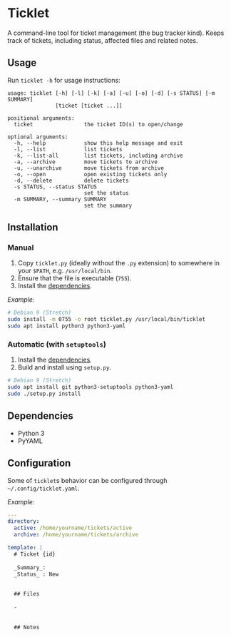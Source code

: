 # Ticklet

A command-line tool for ticket management (the bug tracker kind).
Keeps track of tickets, including status, affected files and related notes.

## Usage

Run `ticklet -h` for usage instructions:

```
usage: ticklet [-h] [-l] [-k] [-a] [-u] [-o] [-d] [-s STATUS] [-m SUMMARY]
               [ticket [ticket ...]]

positional arguments:
  ticket                the ticket ID(s) to open/change

optional arguments:
  -h, --help            show this help message and exit
  -l, --list            list tickets
  -k, --list-all        list tickets, including archive
  -a, --archive         move tickets to archive
  -u, --unarchive       move tickets from archive
  -o, --open            open existing tickets only
  -d, --delete          delete tickets
  -s STATUS, --status STATUS
                        set the status
  -m SUMMARY, --summary SUMMARY
                        set the summary
```

## Installation

### Manual

1. Copy `ticklet.py` (ideally without the `.py` extension) to somewhere in your `$PATH`, e.g. `/usr/local/bin`.
2. Ensure that the file is executable (`755`).
3. Install the [dependencies](#Dependencies).

*Example:*

```sh
# Debian 9 (Stretch)
sudo install -m 0755 -o root ticklet.py /usr/local/bin/ticklet
sudo apt install python3 python3-yaml
```

### Automatic (with `setuptools`)

1. Install the [dependencies](#Dependencies).
2. Build and install using `setup.py`.

```sh
# Debian 9 (Stretch)
sudo apt install git python3-setuptools python3-yaml
sudo ./setup.py install
```

## Dependencies

- Python 3
- PyYAML

## Configuration

Some of `ticklet`s behavior can be configured through `~/.config/ticklet.yaml`.

*Example:*

```yaml
---
directory:
  active: /home/yourname/tickets/active
  archive: /home/yourname/tickets/archive

template: |
  # Ticket {id}
  
  _Summary_:
  _Status_ : New
  
  
  ## Files
  
  -
  
  
  ## Notes
  
  
```
